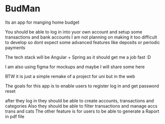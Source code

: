 # BudMan
Its an app for manging home budget

You should be able to log in into yuor own account and setup some transactions and bank accounts
I am not planning on making it too difficult to develop so dont expect some advanced features like deposits or periodic payments

The tech stack will be Angular + Spring as it should get me a job fast :D

I am also using figma for mockups and maybe I will share some here

BTW it is just a simple remake of a project for uni but in the web

The goals for this app is to enable users to register log in and get password reset

after they log in they should be able to create accounts, transactions and categories
Also they should be able to filter transactions and manage accs trans and cats
The other feature is for users to be able to generate a Raport in pdf file